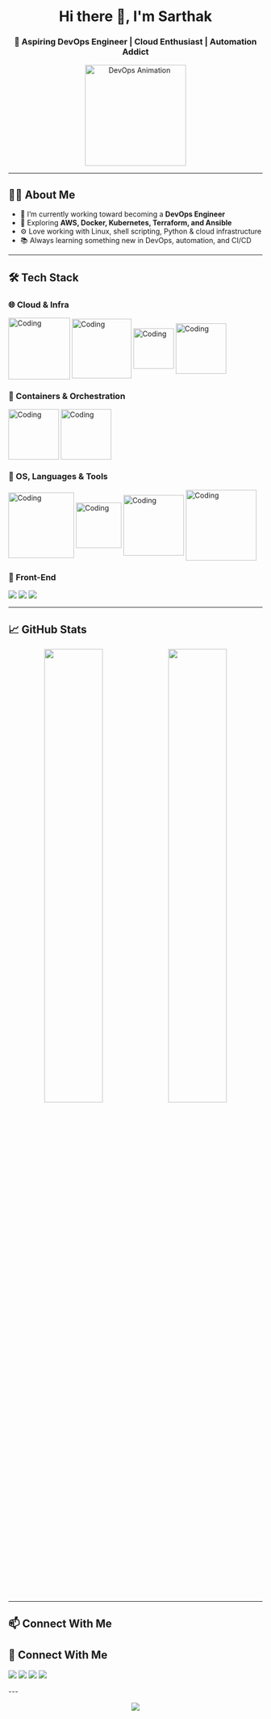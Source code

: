 <!-- README.md -->

<h1 align="center">Hi there 👋, I'm Sarthak </h1>
<h3 align="center">🚀 Aspiring DevOps Engineer | Cloud Enthusiast | Automation Addict</h3>

<p align="center">
  <img src="https://media.giphy.com/media/qgQUggAC3Pfv687qPC/giphy.gif" width="200" alt="DevOps Animation" />
</p>

---

## 🧑‍💻 About Me

- 🔭 I’m currently working toward becoming a **DevOps Engineer**
- 🌱 Exploring **AWS, Docker, Kubernetes, Terraform, and Ansible**
- ⚙️ Love working with Linux, shell scripting, Python & cloud infrastructure
- 📚 Always learning something new in DevOps, automation, and CI/CD

---

## 🛠️ Tech Stack

### 🌐 Cloud & Infra
<p>
  <img align="middle" alt="Coding" width="122" src="https://logos-world.net/wp-content/uploads/2021/08/Amazon-Web-Services-AWS-Logo.png"/>
  <img align="middle" alt="Coding" width="118" src="https://miro.medium.com/v2/resize:fit:1400/0*m9JK79JYY6vlpxLz.gif"/>
  <img align="middle" alt="Coding" width="80" src="https://static-00.iconduck.com/assets.00/terraform-icon-1803x2048-hodrzd3t.png"/>
  <img align="middle" alt="Coding" width="100" src="https://img.icons8.com/?size=512&id=iGCCE2iEmh2u&format=png"/>
</p>

### 🐳 Containers & Orchestration
<p>
  <img align="middle" alt="Coding" width="100" src="https://cdn4.iconfinder.com/data/icons/logos-and-brands/512/97_Docker_logo_logos-512.png"/>
  <img align="middle" alt="Coding" width="100" src="https://static-00.iconduck.com/assets.00/kubernetes-icon-2048x1995-r1q3f8n7.png"/>
</p>

### 🧠 OS, Languages & Tools
<p>
  <img align="middle" alt="Coding" width="130" src="https://cdn.hashnode.com/res/hashnode/image/upload/v1681322678953/e53254bd-abb3-4ec3-8ca0-b35f01e9026f.gif"/>
  <img align="middle" alt="Coding" width="90" src="https://upload.wikimedia.org/wikipedia/commons/thumb/4/4b/Bash_Logo_Colored.svg/1024px-Bash_Logo_Colored.svg.png"/>
  <img align="middle" alt="Coding" width="120" src="https://i0.wp.com/junilearning.com/wp-content/uploads/2020/06/python-programming-language.webp?fit=800%2C800&ssl=1"/>
  <img align="middle" alt="Coding" width="140" src="https://voiptrainers.com/wp-content/uploads/2024/09/Wireshark.webp"/>
</p>

### 🎨 Front-End 
<p>
  <img src="https://img.shields.io/badge/HTML-E34F26?style=for-the-badge&logo=html5&logoColor=white"/>
  <img src="https://img.shields.io/badge/CSS-1572B6?style=for-the-badge&logo=css3&logoColor=white"/>
  <img src="https://img.shields.io/badge/JavaScript-F7DF1E?style=for-the-badge&logo=javascript&logoColor=black"/>
</p>

---

## 📈 GitHub Stats

<p align="center">
  <img src="https://github-readme-stats.vercel.app/api?username=yourusername&show_icons=true&theme=tokyonight" width="48%" />
  <img src="https://github-readme-stats.vercel.app/api/top-langs/?username=yourusername&layout=compact&theme=tokyonight" width="48%" />
</p>

---

## 📫 Connect With Me

## 🔗 Connect With Me

<p>
  <a href="mailto:ghoshsarthak525@gmail.com"><img src="https://img.shields.io/badge/Gmail-D14836?style=for-the-badge&logo=gmail&logoColor=white"/></a>
  <a href="https://www.linkedin.com/in/sarthak-ghosh-549136291/"><img src="https://img.shields.io/badge/LinkedIn-0077B5?style=for-the-badge&logo=linkedin&logoColor=white"/></a>
  <a href="https://www.instagram.com/who.is_sarthak/"><img src="https://img.shields.io/badge/Instagram-E4405F?style=for-the-badge&logo=instagram&logoColor=white"/></a>
  <a href="https://www.facebook.com/profile.php?id=61555621666269"><img src="https://img.shields.io/badge/Facebook-1877F2?style=for-the-badge&logo=facebook&logoColor=white"/></a>
</p>
---

<p align="center">
  <img src="https://capsule-render.vercel.app/api?type=waving&color=gradient&height=100&section=footer"/>
</p>

